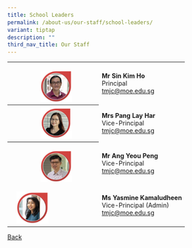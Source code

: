 ```yaml
---
title: School Leaders
permalink: /about-us/our-staff/school-leaders/
variant: tiptap
description: ""
third_nav_title: Our Staff
---
```

<table><tbody><tr><th rowspan="1" colspan="1"><p></p></th><th rowspan="1" colspan="1"><p></p><div class="isomer-image-wrapper"><img style="width: 40%;" height="auto" width="100%" alt="" src="/images/Staff Photos/2024   SL/1_TMJC_Staff___SL_Mr_Sin.jpg"></div></th><td rowspan="1" colspan="1"><p><strong>Mr Sin Kim Ho</strong><br>Principal<br><a href="mailto:tmjc@moe.edu.sg" rel="noopener noreferrer nofollow" target="_blank">tmjc@moe.edu.sg</a></p></td></tr><tr><th rowspan="1" colspan="1"><p></p></th><th rowspan="1" colspan="1"><div class="isomer-image-wrapper"><img style="width: 40%;" height="auto" width="100%" alt="" src="/images/Staff Photos/2024   SL/1_TMJC_Staff___SL_Mrs_Pang.jpg"></div></th><td rowspan="1" colspan="1"><p><strong>Mrs Pang Lay Har</strong><br>Vice-Principal<br><a href="mailto:tmjc@moe.edu.sg" rel="noopener noreferrer nofollow" target="_blank">tmjc@moe.edu.sg</a></p></td></tr><tr><th rowspan="1" colspan="1"><p></p></th><th rowspan="1" colspan="1"><p></p><div class="isomer-image-wrapper"><img style="width: 40%;" height="auto" width="100%" alt="" src="/images/Staff Photos/2024   SL/1_TMJC_Staff___SL_Mr_Ang.jpg"></div></th><td rowspan="1" colspan="1"><p><strong>Mr Ang Yeou Peng</strong><br>Vice-Principal<br><a href="mailto:tmjc@moe.edu.sg" rel="noopener noreferrer nofollow" target="_blank">tmjc@moe.edu.sg</a></p></td></tr><tr><td rowspan="1" colspan="1"><p></p></td><td rowspan="1" colspan="1"><p></p><div class="isomer-image-wrapper"><img style="width: 40%;" height="auto" width="100%" alt="" src="/images/Staff Photos/2024   SL/1_TMJC_Staff___SL_Ms_Yasmine.jpg"></div></td><td rowspan="1" colspan="1"><p><strong>Ms Yasmine Kamaludheen</strong><br>Vice-Principal (Admin)<br><a href="mailto:yasmine_kamaludheen@schools.gov.sg" rel="noopener noreferrer nofollow" target="_blank">tmjc@moe.edu.sg</a></p></td></tr></tbody></table><p><a href="https://www.tmjc.moe.edu.sg/about-us/Our-Staff/" rel="noopener noreferrer nofollow" target="_blank">Back</a></p><p></p>